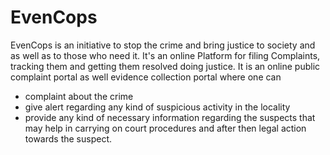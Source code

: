 # EvenCops

EvenCops is an initiative to stop the crime and bring justice to society and as well as to those who need it.
It's an online Platform for filing Complaints, tracking them and getting them resolved doing justice.
It is an online public complaint portal as well evidence collection portal where one can
- complaint about the crime
- give alert regarding any kind of suspicious activity in the locality
- provide any kind of necessary information regarding the suspects that may help in carrying on court procedures and after then
legal action towards the suspect.
